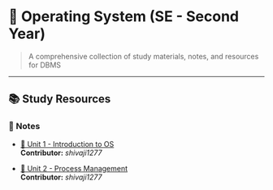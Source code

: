 # 📘 Operating System (SE - Second Year)

> A comprehensive collection of study materials, notes, and resources for DBMS

---

## 📚 Study Resources

### 📖 Notes
- [📘 Unit 1 - Introduction to OS](https://drive.google.com/file/d/1xZfKEsHEFXOCBkBx69KP-vBtEozrL4a_/view?usp=drive_link)  
  **Contributor:** *shivaji1277*
  
- [📘 Unit 2 - Process Management](https://drive.google.com/file/d/11yzq9K1bWmNyXPdnspiq9xfK4SaxDu6m/view?usp=sharing)  
  **Contributor:** *shivaji1277*
  

